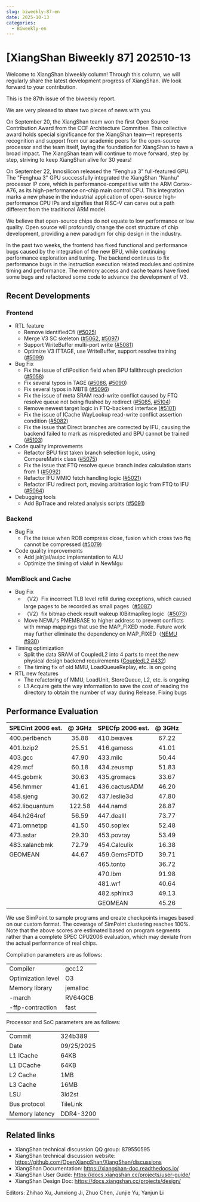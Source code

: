 ```yaml
---
slug: biweekly-87-en
date: 2025-10-13
categories:
  - Biweekly-en
---
```


# [XiangShan Biweekly 87] 202510-13

Welcome to XiangShan biweekly column! Through this column, we will regularly share the latest development progress of XiangShan. We look forward to your contribution.

This is the 87th issue of the biweekly report.

We are very pleased to share two pieces of news with you.

On September 20, the XiangShan team won the first Open Source Contribution Award from the CCF Architecture Committee. This collective award holds special significance for the XiangShan team—it represents recognition and support from our academic peers for the open-source processor and the team itself, laying the foundation for XiangShan to have a broad impact. The XiangShan team will continue to move forward, step by step, striving to keep XiangShan alive for 30 years!

On September 22, Innosilicon released the "Fenghua 3" full-featured GPU. The "Fenghua 3" GPU successfully integrated the XiangShan "Nanhu" processor IP core, which is performance-competitive with the ARM Cortex-A76, as its high-performance on-chip main control CPU. This integration marks a new phase in the industrial application of open-source high-performance CPU IPs and signifies that RISC-V can carve out a path different from the traditional ARM model.

We believe that open-source chips do not equate to low performance or low quality. Open source will profoundly change the cost structure of chip development, providing a new paradigm for chip design in the industry.

In the past two weeks, the frontend has fixed functional and performance bugs caused by the integration of the new BPU, while continuing performance exploration and tuning. The backend continues to fix performance bugs in the instruction execution related modules and optimize timing and performance. The memory access and cache teams have fixed some bugs and refactored some code to advance the development of V3.

<!-- more -->

## Recent Developments

### Frontend

- RTL feature
  - Remove identifiedCfi ([#5025](https://github.com/OpenXiangShan/XiangShan/pull/5025))
  - Merge V3 SC skeleton ([#5062](https://github.com/OpenXiangShan/XiangShan/pull/5062), [#5097](https://github.com/OpenXiangShan/XiangShan/pull/5097))
  - Support WriteBuffer multi-port write ([#5081](https://github.com/OpenXiangShan/XiangShan/pull/5081))
  - Optimize V3 ITTAGE, use WriteBuffer, support resolve training ([#5099](https://github.com/OpenXiangShan/XiangShan/pull/5099))
- Bug Fix
  - Fix the issue of cfiPosition field when BPU fallthrough prediction ([#5058](https://github.com/OpenXiangShan/XiangShan/pull/5058))
  - Fix several typos in TAGE ([#5086](https://github.com/OpenXiangShan/XiangShan/pull/5086), [#5090](https://github.com/OpenXiangShan/XiangShan/pull/5090))
  - Fix several typos in MBTB ([#5096](https://github.com/OpenXiangShan/XiangShan/pull/5096))
  - Fix the issue of meta SRAM read-write conflict caused by FTQ resolve queue not being flushed by redirect ([#5085](https://github.com/OpenXiangShan/XiangShan/pull/5085), [#5104](https://github.com/OpenXiangShan/XiangShan/pull/5104))
  - Remove newest target logic in FTQ-backend interface ([#5101](https://github.com/OpenXiangShan/XiangShan/pull/5101))
  - Fix the issue of ICache WayLookup read-write conflict assertion condition ([#5082](https://github.com/OpenXiangShan/XiangShan/pull/5082))
  - Fix the issue that Direct branches are corrected by IFU, causing the backend failed to mark as mispredicted and BPU cannot be trained ([#5103](https://github.com/OpenXiangShan/XiangShan/pull/5103))
- Code quality improvements
  - Refactor BPU first taken branch selection logic, using CompareMatrix class ([#5075](https://github.com/OpenXiangShan/XiangShan/pull/5075))
  - Fix the issue that FTQ resolve queue branch index calculation starts from 1 ([#5092](https://github.com/OpenXiangShan/XiangShan/pull/5092))
  - Refactor IFU MMIO fetch handling logic ([#5021](https://github.com/OpenXiangShan/XiangShan/pull/5021))
  - Refactor IFU redirect port, moving arbitration logic from FTQ to IFU ([#5064](https://github.com/OpenXiangShan/XiangShan/pull/5064))
- Debugging tools
  - Add BpTrace and related analysis scripts ([#5091](https://github.com/OpenXiangShan/XiangShan/pull/5091))

### Backend

- Bug Fix
  - Fix the issue when ROB compress close, fusion which cross two ftq cannot be compressed ([#5079](https://github.com/OpenXiangShan/XiangShan/pull/5079))
- Code quality improvements
  - Add jalr/jal/auipc implementation to ALU
  - Optimize the timing of vialuf in NewMgu

### MemBlock and Cache

- Bug Fix
  - （V2）Fix incorrect TLB level refill during exceptions, which caused large pages to be recorded as small pages（[#5087](https://github.com/OpenXiangShan/XiangShan/pull/5087)）
  - （V2）fix bitmap check result wakeup l0BitmapReg logic（[#5073](https://github.com/OpenXiangShan/XiangShan/pull/5073)）
  - Move NEMU's PMEMBASE to higher address to prevent conflicts with mmap mappings that use the MAP_FIXED mode. Future work may further eliminate the dependency on MAP_FIXED（[NEMU #930](https://github.com/OpenXiangShan/NEMU/pull/930)）
- Timing optimization
  - Split the data SRAM of CoupledL2 into 4 parts to meet the new physical design backend requirements  ([CoupledL2 #432](https://github.com/OpenXiangShan/CoupledL2/pull/432))
  - The timing fix of old MMU, LoadQueueReplay, etc. is on going
- RTL new features
  - The refactoring of MMU, LoadUnit, StoreQueue, L2, etc. is ongoing
  - L1 Acquire gets the way information to save the cost of reading the directory to obtain the number of way during Release. Fixing bugs

## Performance Evaluation

| SPECint 2006 est. | @ 3GHz | SPECfp 2006 est. | @ 3GHz |
| :---------------- | :----: | :--------------- | :----: |
| 400.perlbench     | 35.88  | 410.bwaves       | 67.22  |
| 401.bzip2         | 25.51  | 416.gamess       | 41.01  |
| 403.gcc           | 47.90  | 433.milc         | 50.44  |
| 429.mcf           | 60.18  | 434.zeusmp       | 51.83  |
| 445.gobmk         | 30.63  | 435.gromacs      | 33.67  |
| 456.hmmer         | 41.61  | 436.cactusADM    | 46.20  |
| 458.sjeng         | 30.62  | 437.leslie3d     | 47.80  |
| 462.libquantum    | 122.58 | 444.namd         | 28.87  |
| 464.h264ref       | 56.59  | 447.dealII       | 73.77  |
| 471.omnetpp       | 41.50  | 450.soplex       | 52.48  |
| 473.astar         | 29.30  | 453.povray       | 53.49  |
| 483.xalancbmk     | 72.79  | 454.Calculix     | 16.38  |
| GEOMEAN           | 44.67  | 459.GemsFDTD     | 39.71  |
|                   |        | 465.tonto        | 36.72  |
|                   |        | 470.lbm          | 91.98  |
|                   |        | 481.wrf          | 40.64  |
|                   |        | 482.sphinx3      | 49.13  |
|                   |        | GEOMEAN          | 45.26  |

We use SimPoint to sample programs and create checkpoints images based on our custom format. The coverage of SimPoint clustering reaches 100%. Note that the above scores are estimated based on program segments rather than a complete SPEC CPU2006 evaluation, which may deviate from the actual performance of real chips.

Compilation parameters are as follows:

|                    |          |
| ------------------ | -------- |
| Compiler           | gcc12    |
| Optimization level | O3       |
| Memory library     | jemalloc |
| -march             | RV64GCB  |
| -ffp-contraction   | fast     |

Processor and SoC parameters are as follows:

|                |            |
| -------------- | ---------- |
| Commit         | 324b389    |
| Date           | 09/25/2025 |
| L1 ICache      | 64KB       |
| L1 DCache      | 64KB       |
| L2 Cache       | 1MB        |
| L3 Cache       | 16MB       |
| LSU            | 3ld2st     |
| Bus protocol   | TileLink   |
| Memory latency | DDR4-3200  |

## Related links

- XiangShan technical discussion QQ group: 879550595
- XiangShan technical discussion website: <https://github.com/OpenXiangShan/XiangShan/discussions>
- XiangShan Documentation: <https://xiangshan-doc.readthedocs.io/>
- XiangShan User Guide: <https://docs.xiangshan.cc/projects/user-guide/>
- XiangShan Design Doc: <https://docs.xiangshan.cc/projects/design/>

Editors: Zhihao Xu, Junxiong Ji, Zhuo Chen, Junjie Yu, Yanjun Li
